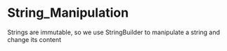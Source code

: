 # String_Manipulation
Strings are immutable, so we use StringBuilder to manipulate a string and change its content
